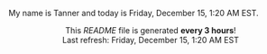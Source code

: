 My name is Tanner and today is Friday, December 15, 1:20 AM EST.

<p align="center">This <i>README</i> file is generated <b>every 3 hours</b>!</br>Last refresh: Friday, December 15, 1:20 AM EST<br /></p>
